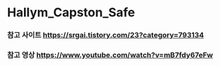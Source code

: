 # Hallym_Capston_Safe


### 참고 사이트 https://srgai.tistory.com/23?category=793134
### 참고 영상 https://www.youtube.com/watch?v=mB7fdy67eFw

